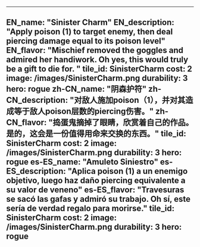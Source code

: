 ---

EN_name: "Sinister Charm"
EN_description: "Apply poison (1) to target enemy, then deal piercing damage equal to its poison level"
EN_flavor: "Mischief removed the goggles and admired her handiwork. Oh yes, this would truly be a gift to die for. "
tile_id: SinisterCharm
cost: 2
image: /images/SinisterCharm.png
durability: 3
hero: rogue
zh-CN_name: "阴森护符"
zh-CN_description: "对敌人施加poison（1），并对其造成等于敌人poison层数的piercing伤害。"
zh-CN_flavor: "捣蛋鬼摘掉了眼睛，欣赏着自己的作品。是的，这会是一份值得用命来交换的东西。"
tile_id: SinisterCharm
cost: 2
image: /images/SinisterCharm.png
durability: 3
hero: rogue
es-ES_name: "Amuleto Siniestro"
es-ES_description: "Aplica poison (1) a un enemigo objetivo, luego haz daño piercing equivalente a su valor de veneno"
es-ES_flavor: "Travesuras se sacó las gafas y admiró su trabajo. Oh sí, este sería de verdad  regalo para morirse."
tile_id: SinisterCharm
cost: 2
image: /images/SinisterCharm.png
durability: 3
hero: rogue
---